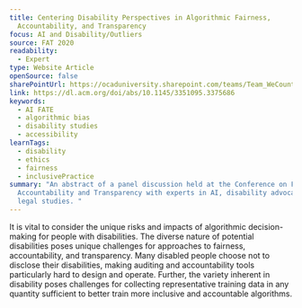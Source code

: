```yaml
---
title: Centering Disability Perspectives in Algorithmic Fairness,
  Accountability, and Transparency
focus: AI and Disability/Outliers
source: FAT 2020
readability:
  - Expert
type: Website Article
openSource: false
sharePointUrl: https://ocaduniversity.sharepoint.com/teams/Team_WeCount/Shared%20Documents/Resources%20and%20Tools/Literature%20(curated)/Centering%20disability%20perspectives%20in%20algorithmic%20fairness_accountability%20and%20transparency.pdf
link: https://dl.acm.org/doi/abs/10.1145/3351095.3375686
keywords:
  - AI FATE
  - algorithmic bias
  - disability studies
  - accessibility
learnTags:
  - disability
  - ethics
  - fairness
  - inclusivePractice
summary: "An abstract of a panel discussion held at the Conference on Fairness,
  Accountability and Transparency with experts in AI, disability advocacy and
  legal studies. "
---
```

It is vital to consider the unique risks and impacts of algorithmic decision-making for people with disabilities. The diverse nature of potential disabilities poses unique challenges for approaches to fairness, accountability, and transparency. Many disabled people choose not to disclose their disabilities, making auditing and accountability tools particularly hard to design and operate. Further, the variety inherent in disability poses challenges for collecting representative training data in any quantity sufficient to better train more inclusive and accountable algorithms.
